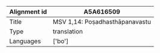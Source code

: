 |Alignment id | A5A616509
| --- | --- 
|Title | MSV 1,14: Poṣadhasthāpanavastu 
|Type | translation
|Languages | ['bo']